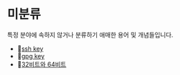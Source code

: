 # 미분류
특정 분야에 속하지 않거나 분류하기 애매한 용어 및 개념들입니다. 

- 📝[ssh key](ssh_key.md)
- 📝[gpg key](gpg_key.md)
- 📝[32비트와 64비트](x86_64.md)
